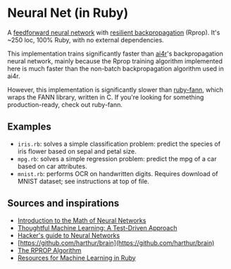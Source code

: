 Neural Net (in Ruby)
===

A [feedforward neural network](http://en.wikipedia.org/wiki/Feedforward_neural_network) with [resilient backpropagation](http://en.wikipedia.org/wiki/Rprop) (Rprop). It's ~250 loc, 100% Ruby, with no external dependencies.

This implementation trains significantly faster than [ai4r](https://github.com/SergioFierens/ai4r)'s backpropagation neural network, mainly because the Rprop training algorithm implemented here is much faster than the non-batch backpropagation algorithm used in ai4r.

However, this implementation is significantly slower than [ruby-fann](https://github.com/tangledpath/ruby-fann), which wraps the FANN library, written in C. If you're looking for something production-ready, check out ruby-fann.


Examples
---
- ```iris.rb```: solves a simple classification problem: predict the species of iris flower based on sepal and petal size.
- ```mpg.rb```: solves a simple regression problem: predict the mpg of a car based on car attributes.
- ```mnist.rb```: performs OCR on handwritten digits. Requires download of MNIST dataset; see instructions at top of file.


Sources and inspirations
---

- [Introduction to the Math of Neural Networks](http://www.amazon.com/Introduction-Math-Neural-Networks-Heaton-ebook/dp/B00845UQL6)
- [Thoughtful Machine Learning: A Test-Driven Approach](http://www.amazon.com/Thoughtful-Machine-Learning-Test-Driven-Approach/dp/1449374069)
- [Hacker's guide to Neural Networks](http://karpathy.github.io/neuralnets/)
- [https://github.com/harthur/brain](https://github.com/harthur/brain)
- [The RPROP Algorithm](http://citeseerx.ist.psu.edu/viewdoc/download?doi=10.1.1.21.1417&rep=rep1&type=pdf)
- [Resources for Machine Learning in Ruby](https://gist.github.com/gbuesing/865b814d312f46775cda)

